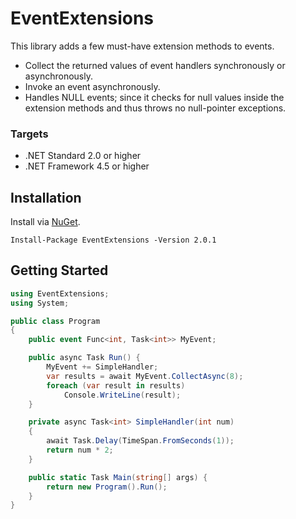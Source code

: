# EventExtensions
This library adds a few must-have extension methods to events.

- Collect the returned values of event handlers synchronously or asynchronously.
- Invoke an event asynchronously.
- Handles NULL events; since it checks for null values inside the extension methods and thus throws no null-pointer exceptions.

### Targets
- .NET Standard 2.0 or higher
- .NET Framework 4.5 or higher

## Installation
Install via <a href="https://www.nuget.org/packages/EventExtensions/">NuGet</a>.

    Install-Package EventExtensions -Version 2.0.1

## Getting Started

```csharp
using EventExtensions;
using System;

public class Program
{
    public event Func<int, Task<int>> MyEvent;

    public async Task Run() {
        MyEvent += SimpleHandler;
        var results = await MyEvent.CollectAsync(8);
        foreach (var result in results)
            Console.WriteLine(result);
    }

    private async Task<int> SimpleHandler(int num)
    {
        await Task.Delay(TimeSpan.FromSeconds(1));
        return num * 2;
    }

    public static Task Main(string[] args) {
        return new Program().Run();
    }
}
```
